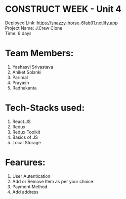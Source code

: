 # CONSTRUCT WEEK - Unit 4 
Deployed Link: https://snazzy-horse-6fab01.netlify.app <br />
Project Name: J.Crew Clone <br/>
Time: 6 days 

# Team Members:
1. Yashasvi Srivastava
2. Aniket Solanki
3. Parimal
4. Prayash
5. Radhakanta

# Tech-Stacks used: 
1. React.JS
2. Redux
3. Redux Toolkit
4. Basics of JS
5. Local Storage

# Fearures: 
1. User Autentication
2. Add or Remove Item as per your choice
3. Payment Method
4. Add address
